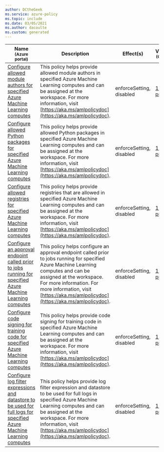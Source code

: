 ```yaml
---
author: DCtheGeek
ms.service: azure-policy
ms.topic: include
ms.date: 03/05/2021
ms.author: dacoulte
ms.custom: generated
---
```


|Name<br /><sub>(Azure portal)</sub> |Description |Effect(s) |Version<br /><sub>(GitHub)</sub> |
|---|---|---|---|
|[Configure allowed module authors for specified Azure Machine Learning computes](https://portal.azure.com/#blade/Microsoft_Azure_Policy/PolicyDetailBlade/definitionId/%2Fproviders%2FMicrosoft.Authorization%2FpolicyDefinitions%2F53c70b02-63dd-11ea-bc55-0242ac130003) |This policy helps provide allowed module authors in specified Azure Machine Learning computes and can be assigned at the workspace. For more information, visit [https://aka.ms/amlpolicydoc](https://aka.ms/amlpolicydoc). |enforceSetting, disabled |[1.0.1-preview](https://github.com/Azure/azure-policy/blob/master/built-in-policies/policyDefinitions/Machine%20Learning/AllowedModuleAuthors_EnforceSetting.json) |
|[Configure allowed Python packages for specified Azure Machine Learning computes](https://portal.azure.com/#blade/Microsoft_Azure_Policy/PolicyDetailBlade/definitionId/%2Fproviders%2FMicrosoft.Authorization%2FpolicyDefinitions%2F77eeea86-7e81-4a7d-9067-de844d096752) | This policy helps provide allowed Python packages in specified Azure Machine Learning computes and can be assigned at the workspace. For more information, visit [https://aka.ms/amlpolicydoc](https://aka.ms/amlpolicydoc). |enforceSetting, disabled |[1.0.0-preview](https://github.com/Azure/azure-policy/blob/master/built-in-policies/policyDefinitions/Machine%20Learning/AllowedPythonPackageChannels_EnforceSetting.json) |
|[Configure allowed registries for specified Azure Machine Learning computes](https://portal.azure.com/#blade/Microsoft_Azure_Policy/PolicyDetailBlade/definitionId/%2Fproviders%2FMicrosoft.Authorization%2FpolicyDefinitions%2F5853517a-63de-11ea-bc55-0242ac130003) |This policy helps provide registries that are allowed in specified Azure Machine Learning computes and can be assigned at the workspace. For more information, visit [https://aka.ms/amlpolicydoc](https://aka.ms/amlpolicydoc). |enforceSetting, disabled |[1.0.0-preview](https://github.com/Azure/azure-policy/blob/master/built-in-policies/policyDefinitions/Machine%20Learning/AllowedACRs_EnforceSetting.json) |
|[Configure an approval endpoint called prior to jobs running for specified Azure Machine Learning computes](https://portal.azure.com/#blade/Microsoft_Azure_Policy/PolicyDetailBlade/definitionId/%2Fproviders%2FMicrosoft.Authorization%2FpolicyDefinitions%2F3948394e-63de-11ea-bc55-0242ac130003) |This policy helps configure an approval endpoint called prior to jobs running for specified Azure Machine Learning computes and can be assigned at the workspace. For more information. For more information, visit [https://aka.ms/amlpolicydoc](https://aka.ms/amlpolicydoc). |enforceSetting, disabled |[1.0.0-preview](https://github.com/Azure/azure-policy/blob/master/built-in-policies/policyDefinitions/Machine%20Learning/ApprovalEndpoint_EnforceSetting.json) |
|[Configure code signing for training code for specified Azure Machine Learning computes](https://portal.azure.com/#blade/Microsoft_Azure_Policy/PolicyDetailBlade/definitionId/%2Fproviders%2FMicrosoft.Authorization%2FpolicyDefinitions%2F6a6f7384-63de-11ea-bc55-0242ac130003) |This policy helps provide code signing for training code in specified Azure Machine Learning computes and can be assigned at the workspace. For more information, visit [https://aka.ms/amlpolicydoc](https://aka.ms/amlpolicydoc). |enforceSetting, disabled |[1.0.0-preview](https://github.com/Azure/azure-policy/blob/master/built-in-policies/policyDefinitions/Machine%20Learning/AllowedSigningKey_EnforceSetting.json) |
|[Configure log filter expressions and datastore to be used for full logs for specified Azure Machine Learning computes](https://portal.azure.com/#blade/Microsoft_Azure_Policy/PolicyDetailBlade/definitionId/%2Fproviders%2FMicrosoft.Authorization%2FpolicyDefinitions%2F1d413020-63de-11ea-bc55-0242ac130003) |This policy helps provide log filter expression and datastore to be used for full logs in specified Azure Machine Learning computes and can be assigned at the workspace. For more information, visit [https://aka.ms/amlpolicydoc](https://aka.ms/amlpolicydoc). |enforceSetting, disabled |[1.0.0-preview](https://github.com/Azure/azure-policy/blob/master/built-in-policies/policyDefinitions/Machine%20Learning/AllowedLogFilter_EnforceSetting.json) |
